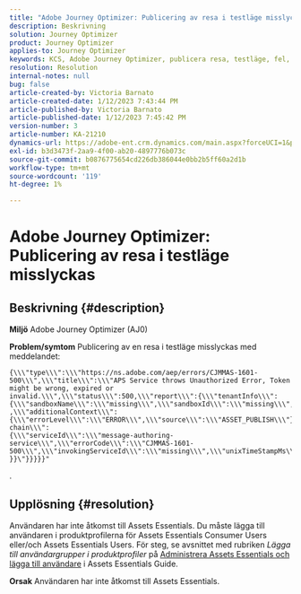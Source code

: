```yaml
---
title: "Adobe Journey Optimizer: Publicering av resa i testläge misslyckas"
description: Beskrivning
solution: Journey Optimizer
product: Journey Optimizer
applies-to: Journey Optimizer
keywords: KCS, Adobe Journey Optimizer, publicera resa, testläge, fel, AJO
resolution: Resolution
internal-notes: null
bug: false
article-created-by: Victoria Barnato
article-created-date: 1/12/2023 7:43:44 PM
article-published-by: Victoria Barnato
article-published-date: 1/12/2023 7:45:42 PM
version-number: 3
article-number: KA-21210
dynamics-url: https://adobe-ent.crm.dynamics.com/main.aspx?forceUCI=1&pagetype=entityrecord&etn=knowledgearticle&id=7892a466-b192-ed11-aad1-6045bd006d92
exl-id: b3d3473f-2aa9-4f00-ab20-4897776b073c
source-git-commit: b0876775654cd226db386044e0bb2b5ff60a2d1b
workflow-type: tm+mt
source-wordcount: '119'
ht-degree: 1%

---
```


# Adobe Journey Optimizer: Publicering av resa i testläge misslyckas

## Beskrivning {#description}

<b>Miljö</b>
Adobe Journey Optimizer (AJ0)


<b>Problem/symtom</b>
Publicering av en resa i testläge misslyckas med meddelandet:


```
{\\\"type\\\":\\\"https://ns.adobe.com/aep/errors/CJMMAS-1601-500\\\",\\\"title\\\":\\\"APS Service throws Unauthorized Error, Token might be wrong, expired or invalid.\\\",\\\"status\\\":500,\\\"report\\\":{\\\"tenantInfo\\\":
{\\\"sandboxName\\\":\\\"missing\\\",\\\"sandboxId\\\":\\\"missing\\\",\\\"imsOrgId\\\":\\\"missing\\\"}
,\\\"additionalContext\\\":{\\\"errorLevel\\\":\\\"ERROR\\\",\\\"source\\\":\\\"ASSET_PUBLISH\\\"}},\\\"error-chain\\\":
{\\\"serviceId\\\":\\\"message-authoring-service\\\",\\\"errorCode\\\":\\\"CJMMAS-1601-500\\\",\\\"invokingServiceId\\\":\\\"missing\\\",\\\"unixTimeStampMs\\\":«REDACTED»}
}}\"}}}}}"
```

.

## Upplösning {#resolution}


Användaren har inte åtkomst till Assets Essentials. Du måste lägga till användaren i produktprofilerna för Assets Essentials Consumer Users eller/och Assets Essentials Users. För steg, se avsnittet med rubriken *Lägga till användargrupper i produktprofiler* på [Administrera Assets Essentials och lägga till användare](https://experienceleague.adobe.com/docs/experience-manager-assets-essentials/help/get-started-admins/deploy-administer.html?lang=en#add-users-to-product-profiles) i Assets Essentials Guide.

<b>Orsak</b>
Användaren har inte åtkomst till Assets Essentials.
